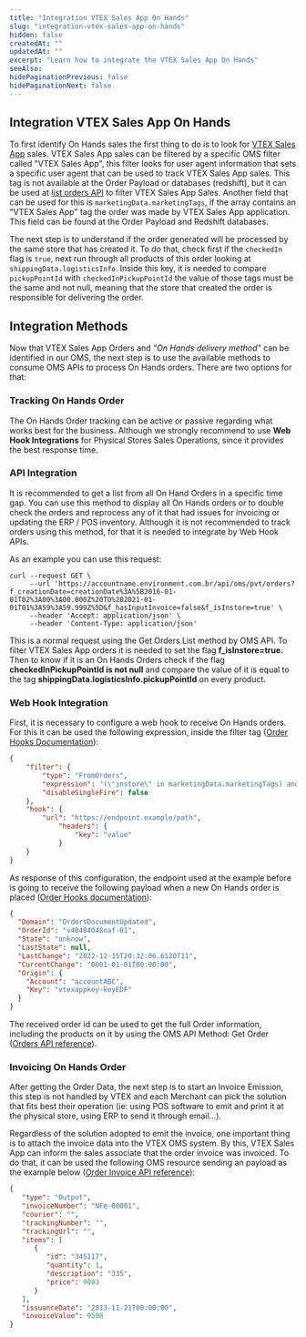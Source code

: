 ```yaml
---
title: "Integration VTEX Sales App On Hands"
slug: "integration-vtex-sales-app-on-hands"
hidden: false
createdAt: ""
updatedAt: ""
excerpt: "Learn how to integrate the VTEX Sales App On Hands"
seeAlso:
hidePaginationPrevious: false
hidePaginationNext: false
---
```

## Integration VTEX Sales App On Hands

To first identify On Hands sales the first thing to do is to look for [VTEX Sales App](https://help.vtex.com/en/tracks/instore-getting-started-and-setting-up--zav76TFEZlAjnyBVL5tRc/7fnnVlG3Kv1Tay9iagc5yf) sales. VTEX Sales App sales can be filtered by a specific OMS filter called "VTEX Sales App", this filter looks for user agent information that sets a specific user agent that can be used to track VTEX Sales App sales. This tag is not available at the Order Payload or databases (redshift), but it can be used at [list orders API](https://developers.vtex.com/vtex-rest-api/reference/listorders) to filter VTEX Sales App Sales. Another field that can be used for this is `marketingData.marketingTags`, if the array contains an "VTEX Sales App" tag the order was made by VTEX Sales App application. This field can be found at the Order Payload and Redshift databases.

The next step is to understand if the order generated will be processed by the same store that has created it. To do that, check first if the `checkedIn` flag is `true`, next run through all products of this order looking at  `shippingData.logisticsInfo`. Inside this key, it is needed to compare `pickupPointId` with `checkedInPickupPointId` the value of those tags must be the same and not null, meaning that the store that created the order is responsible for delivering the order.

## Integration Methods

Now that VTEX Sales App Orders and _"On Hands delivery method"_ can be identified in our OMS, the next step is to use the available methods to consume OMS APIs to process On Hands orders. There are two options for that:

### Tracking On Hands Order

The On Hands Order tracking can be active or passive regarding what works best for the business. Although we strongly recommend to use **Web Hook Integrations** for Physical Stores Sales Operations, since it provides the best response time.

### API Integration

It is recommended to get a list from all On Hand Orders in a specific time gap. You can use this method to display all On Hands orders or to double check the orders and reprocess any of it that had issues for invoicing or updating the ERP / POS inventory. Although it is not recommended to track orders using this method, for that it is needed to integrate by Web Hook APIs.

As an example you can use this request:

```shell
curl --request GET \
     --url 'https://accountname.environment.com.br/api/oms/pvt/orders?f_creationDate=creationDate%3A%5B2016-01-01T02%3A00%3A00.000Z%20TO%202021-01-01T01%3A59%3A59.999Z%5D&f_hasInputInvoice=false&f_isInstore=true' \
     --header 'Accept: application/json' \
     --header 'Content-Type: application/json'
```

This is a normal request using the Get Orders List method by OMS API. To filter VTEX Sales App orders it is needed to set the flag **f_isInstore=true.** Then to know if it is an On Hands Orders check if the flag **checkedInPickupPointId is not null** and compare the value of it is equal to the tag **shippingData.logisticsInfo.pickupPointId** on every product.

### Web Hook Integration

First, it is necessary to configure a web hook to receive On Hands orders. For this it can be used the following expression, inside the filter tag  ([Order Hooks Documentation](https://developers.vtex.com/vtex-rest-api/docs/orders-feed#configuration-1)):

```json
{
    "filter": {
        "type": "FromOrders",
        "expression": "(\"instore\" in marketingData.marketingTags) and (checkedInPickupPointId != null) and (checkedInPickupPointId in shippingData.logisticsInfo[].pickupPointId)",
        "disableSingleFire": false
    },
    "hook": {
        "url": "https://endpoint.example/path",
            "headers": {
                "key": "value"
            }
    }
}
```

As response of this configuration, the endpoint used at the example before is going to receive the following payload when a new On Hands order is placed ([Order Hooks documentation](https://developers.vtex.com/vtex-rest-api/docs/orders-feed#hook-notifications)):

```json
{
  "Domain": "OrdersDocumentUpdated",
  "OrderId": "v40484048naf-01",
  "State": "unknow",
  "LastState": null,
  "LastChange": "2022-12-15T20:32:06.6120711",
  "CurrentChange": "0001-01-01T00:00:00",
  "Origin": {
    "Account": "accountABC",
    "Key": "vtexappkey-keyEDF"
  }
}
```

The received order id can be used to get the full Order information, including the products on it by using the OMS API Method: Get Order ([Orders API reference](https://developers.vtex.com/vtex-rest-api/reference/getorder)).


### Invoicing On Hands Order

After getting the Order Data, the next step is to start an Invoice Emission, this step is not handled by VTEX and each Merchant can pick the solution that fits best their operation (ie: using POS software to emit and print it at the physical store, using ERP to send it through email…).

Regardless of the solution adopted to emit the invoice, one important thing is to attach the invoice data into the VTEX OMS system. By this, VTEX Sales App can inform the sales associate that the order invoice was invoiced. To do that, it can be used the following OMS resource sending an payload as the example below ([Order Invoice API reference](https://developers.vtex.com/vtex-rest-api/reference/invoicenotification)):

```json
{
   "type": "Output",
   "invoiceNumber": "NFe-00001",
   "courier": "",
   "trackingNumber": "",
   "trackingUrl": "",
   "items": [
      {
         "id": "345117",
         "quantity": 1,
         "description": "335",
         "price": 9003
      }
   ],
   "issuanceDate": "2013-11-21T00:00:00",
   "invoiceValue": 9508
}
```


